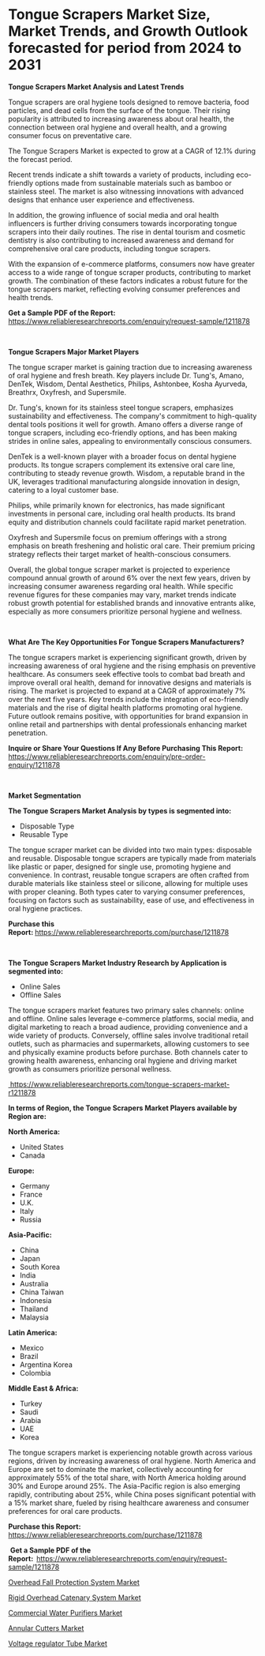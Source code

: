 <p><h1>Tongue Scrapers Market Size, Market Trends, and Growth Outlook forecasted for period from 2024 to 2031</h1></p><p><strong>Tongue Scrapers Market Analysis and Latest Trends</strong></p>
<p><p>Tongue scrapers are oral hygiene tools designed to remove bacteria, food particles, and dead cells from the surface of the tongue. Their rising popularity is attributed to increasing awareness about oral health, the connection between oral hygiene and overall health, and a growing consumer focus on preventative care. </p><p>The Tongue Scrapers Market is expected to grow at a CAGR of 12.1% during the forecast period. </p><p>Recent trends indicate a shift towards a variety of products, including eco-friendly options made from sustainable materials such as bamboo or stainless steel. The market is also witnessing innovations with advanced designs that enhance user experience and effectiveness. </p><p>In addition, the growing influence of social media and oral health influencers is further driving consumers towards incorporating tongue scrapers into their daily routines. The rise in dental tourism and cosmetic dentistry is also contributing to increased awareness and demand for comprehensive oral care products, including tongue scrapers. </p><p>With the expansion of e-commerce platforms, consumers now have greater access to a wide range of tongue scraper products, contributing to market growth. The combination of these factors indicates a robust future for the tongue scrapers market, reflecting evolving consumer preferences and health trends.</p></p>
<p><strong>Get a Sample PDF of the Report:&nbsp;</strong> <a href="https://www.reliableresearchreports.com/enquiry/request-sample/1211878?utm_campaign=38&utm_medium=2&utm_source=Github&utm_content=ia&utm_term=06102024&utm_id=tongue-scrapers">https://www.reliableresearchreports.com/enquiry/request-sample/1211878</a></p>
<p>&nbsp;</p>
<p><strong>Tongue Scrapers Major Market Players</strong></p>
<p><p>The tongue scraper market is gaining traction due to increasing awareness of oral hygiene and fresh breath. Key players include Dr. Tung's, Amano, DenTek, Wisdom, Dental Aesthetics, Philips, Ashtonbee, Kosha Ayurveda, Breathrx, Oxyfresh, and Supersmile. </p><p>Dr. Tung's, known for its stainless steel tongue scrapers, emphasizes sustainability and effectiveness. The company's commitment to high-quality dental tools positions it well for growth. Amano offers a diverse range of tongue scrapers, including eco-friendly options, and has been making strides in online sales, appealing to environmentally conscious consumers.</p><p>DenTek is a well-known player with a broader focus on dental hygiene products. Its tongue scrapers complement its extensive oral care line, contributing to steady revenue growth. Wisdom, a reputable brand in the UK, leverages traditional manufacturing alongside innovation in design, catering to a loyal customer base.</p><p>Philips, while primarily known for electronics, has made significant investments in personal care, including oral health products. Its brand equity and distribution channels could facilitate rapid market penetration.</p><p>Oxyfresh and Supersmile focus on premium offerings with a strong emphasis on breath freshening and holistic oral care. Their premium pricing strategy reflects their target market of health-conscious consumers.</p><p>Overall, the global tongue scraper market is projected to experience compound annual growth of around 6% over the next few years, driven by increasing consumer awareness regarding oral health. While specific revenue figures for these companies may vary, market trends indicate robust growth potential for established brands and innovative entrants alike, especially as more consumers prioritize personal hygiene and wellness.</p></p>
<p>&nbsp;</p>
<p><strong>What Are The Key Opportunities For Tongue Scrapers Manufacturers?</strong></p>
<p><p>The tongue scrapers market is experiencing significant growth, driven by increasing awareness of oral hygiene and the rising emphasis on preventive healthcare. As consumers seek effective tools to combat bad breath and improve overall oral health, demand for innovative designs and materials is rising. The market is projected to expand at a CAGR of approximately 7% over the next five years. Key trends include the integration of eco-friendly materials and the rise of digital health platforms promoting oral hygiene. Future outlook remains positive, with opportunities for brand expansion in online retail and partnerships with dental professionals enhancing market penetration.</p></p>
<p><strong>Inquire or Share Your Questions If Any Before Purchasing This Report:</strong> <a href="https://www.reliableresearchreports.com/enquiry/pre-order-enquiry/1211878?utm_campaign=38&utm_medium=2&utm_source=Github&utm_content=ia&utm_term=06102024&utm_id=tongue-scrapers">https://www.reliableresearchreports.com/enquiry/pre-order-enquiry/1211878</a></p>
<p>&nbsp;</p>
<p><strong>Market Segmentation</strong></p>
<p><strong>The Tongue Scrapers Market Analysis by types is segmented into:</strong></p>
<p><ul><li>Disposable Type</li><li>Reusable Type</li></ul></p>
<p><p>The tongue scraper market can be divided into two main types: disposable and reusable. Disposable tongue scrapers are typically made from materials like plastic or paper, designed for single use, promoting hygiene and convenience. In contrast, reusable tongue scrapers are often crafted from durable materials like stainless steel or silicone, allowing for multiple uses with proper cleaning. Both types cater to varying consumer preferences, focusing on factors such as sustainability, ease of use, and effectiveness in oral hygiene practices.</p></p>
<p><strong>Purchase this Report:&nbsp;</strong><a href="https://www.reliableresearchreports.com/purchase/1211878?utm_campaign=38&utm_medium=2&utm_source=Github&utm_content=ia&utm_term=06102024&utm_id=tongue-scrapers">https://www.reliableresearchreports.com/purchase/1211878</a></p>
<p>&nbsp;</p>
<p><strong>The Tongue Scrapers Market Industry Research by Application is segmented into:</strong></p>
<p><ul><li>Online Sales</li><li>Offline Sales</li></ul></p>
<p><p>The tongue scrapers market features two primary sales channels: online and offline. Online sales leverage e-commerce platforms, social media, and digital marketing to reach a broad audience, providing convenience and a wide variety of products. Conversely, offline sales involve traditional retail outlets, such as pharmacies and supermarkets, allowing customers to see and physically examine products before purchase. Both channels cater to growing health awareness, enhancing oral hygiene and driving market growth as consumers prioritize personal wellness.</p></p>
<p><a href="https://www.reliableresearchreports.com/tongue-scrapers-market-r1211878?utm_campaign=38&utm_medium=2&utm_source=Github&utm_content=ia&utm_term=06102024&utm_id=tongue-scrapers">&nbsp;https://www.reliableresearchreports.com/tongue-scrapers-market-r1211878</a></p>
<p><strong>In terms of Region, the Tongue Scrapers Market Players available by Region are:</strong></p>
<p>
    <p> <strong> North America: </strong>
        <ul>
            <li>United States</li>
            <li>Canada</li>
        </ul>
        </p> 
    <p> <strong> Europe: </strong>
        <ul>
            <li>Germany</li>
            <li>France</li>
            <li>U.K.</li>
            <li>Italy</li>
            <li>Russia</li>
        </ul>
        </p> 
    <p> <strong> Asia-Pacific: </strong>
        <ul>
            <li>China</li>
            <li>Japan</li>
            <li>South Korea</li>
            <li>India</li>
            <li>Australia</li>
            <li>China Taiwan</li>
            <li>Indonesia</li>
            <li>Thailand</li>
            <li>Malaysia</li>
        </ul>
        </p> 
    <p> <strong> Latin America: </strong>
        <ul>
            <li>Mexico</li>
            <li>Brazil</li>
            <li>Argentina Korea</li>
            <li>Colombia</li>
        </ul>
        </p> 
    <p> <strong> Middle East & Africa: </strong>
        <ul>
            <li>Turkey</li>
            <li>Saudi</li>
            <li>Arabia</li>
            <li>UAE</li>
            <li>Korea</li>
        </ul>
    </p>
    </p>
<p><p>The tongue scrapers market is experiencing notable growth across various regions, driven by increasing awareness of oral hygiene. North America and Europe are set to dominate the market, collectively accounting for approximately 55% of the total share, with North America holding around 30% and Europe around 25%. The Asia-Pacific region is also emerging rapidly, contributing about 25%, while China poses significant potential with a 15% market share, fueled by rising healthcare awareness and consumer preferences for oral care products.</p></p>
<p><strong>Purchase this Report: </strong><a href="https://www.reliableresearchreports.com/purchase/1211878?utm_campaign=38&utm_medium=2&utm_source=Github&utm_content=ia&utm_term=06102024&utm_id=tongue-scrapers">https://www.reliableresearchreports.com/purchase/1211878</a></p>
<p>&nbsp;<strong>Get a Sample PDF of the Report:&nbsp;&nbsp;</strong><a href="https://www.reliableresearchreports.com/enquiry/request-sample/1211878?utm_campaign=38&utm_medium=2&utm_source=Github&utm_content=ia&utm_term=06102024&utm_id=tongue-scrapers">https://www.reliableresearchreports.com/enquiry/request-sample/1211878</a></p>
<p><strong></strong></p>
<p><p><a href="https://github.com/JamesCox407/Market-Research-Report-List-1/blob/main/overhead-fall-protection-system-market.md?utm_campaign=38&utm_medium=2&utm_source=Github&utm_content=ia&utm_term=06102024&utm_id=tongue-scrapers">Overhead Fall Protection System Market</a></p><p><a href="https://github.com/tacitam515l/Market-Research-Report-List-1/blob/main/rigid-overhead-catenary-system-market.md?utm_campaign=38&utm_medium=2&utm_source=Github&utm_content=ia&utm_term=06102024&utm_id=tongue-scrapers">Rigid Overhead Catenary System Market</a></p><p><a href="https://www.linkedin.com/pulse/commercial-water-purifiers-market-evolution-global-trends-l9n7e?utm_campaign=38&utm_medium=2&utm_source=Github&utm_content=ia&utm_term=06102024&utm_id=tongue-scrapers">Commercial Water Purifiers Market</a></p><p><a href="https://www.linkedin.com/pulse/annular-cutters-market-drivers-challenges-forecast-2024-2031-2kese?utm_campaign=38&utm_medium=2&utm_source=Github&utm_content=ia&utm_term=06102024&utm_id=tongue-scrapers">Annular Cutters Market</a></p><p><a href="https://issuu.com/reportprime-2/docs/voltage-regulator-tube-market-size-_d92494bfe9ebec?utm_campaign=38&utm_medium=2&utm_source=Github&utm_content=ia&utm_term=06102024&utm_id=tongue-scrapers">Voltage regulator Tube Market</a></p></p>